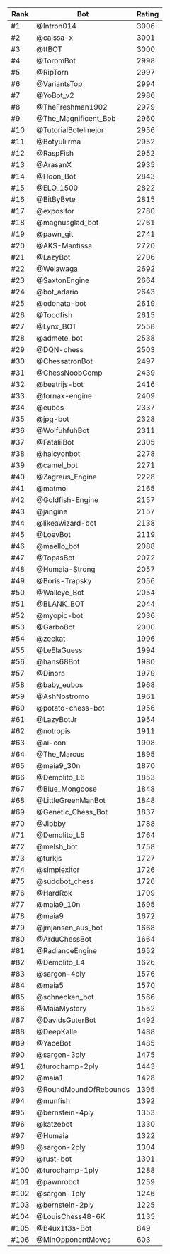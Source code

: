 Rank|Bot|Rating
---|---|---
#1|@Intron014|3006
#2|@caissa-x|3001
#3|@ttBOT|3000
#4|@ToromBot|2998
#5|@RipTorn|2997
#6|@VariantsTop|2994
#7|@YoBot_v2|2986
#8|@TheFreshman1902|2979
#9|@The_Magnificent_Bob|2960
#10|@TutorialBotelmejor|2956
#11|@Botyuliirma|2952
#12|@RaspFish|2952
#13|@ArasanX|2935
#14|@Hoon_Bot|2843
#15|@ELO_1500|2822
#16|@BitByByte|2815
#17|@expositor|2780
#18|@magnusglad_bot|2761
#19|@pawn_git|2741
#20|@AKS-Mantissa|2720
#21|@LazyBot|2706
#22|@Weiawaga|2692
#23|@SaxtonEngine|2664
#24|@bot_adario|2643
#25|@odonata-bot|2619
#26|@Toodfish|2615
#27|@Lynx_BOT|2558
#28|@admete_bot|2538
#29|@DQN-chess|2503
#30|@ChessatronBot|2497
#31|@ChessNoobComp|2439
#32|@beatrijs-bot|2416
#33|@fornax-engine|2409
#34|@eubos|2337
#35|@jpg-bot|2328
#36|@WolfuhfuhBot|2311
#37|@FataliiBot|2305
#38|@halcyonbot|2278
#39|@camel_bot|2271
#40|@Zagreus_Engine|2228
#41|@matmoi|2165
#42|@Goldfish-Engine|2157
#43|@jangine|2157
#44|@likeawizard-bot|2138
#45|@LoevBot|2119
#46|@maello_bot|2088
#47|@TopasBot|2072
#48|@Humaia-Strong|2057
#49|@Boris-Trapsky|2056
#50|@Walleye_Bot|2054
#51|@BLANK_BOT|2044
#52|@myopic-bot|2036
#53|@GarboBot|2000
#54|@zeekat|1996
#55|@LeElaGuess|1994
#56|@hans68Bot|1980
#57|@Dinora|1979
#58|@baby_eubos|1968
#59|@AshNostromo|1961
#60|@potato-chess-bot|1956
#61|@LazyBotJr|1954
#62|@notropis|1911
#63|@ai-con|1908
#64|@The_Marcus|1895
#65|@maia9_30n|1870
#66|@Demolito_L6|1853
#67|@Blue_Mongoose|1848
#68|@LittleGreenManBot|1848
#69|@Genetic_Chess_Bot|1837
#70|@Jibbby|1788
#71|@Demolito_L5|1764
#72|@melsh_bot|1758
#73|@turkjs|1727
#74|@simplexitor|1726
#75|@sudobot_chess|1726
#76|@HardRok|1709
#77|@maia9_10n|1695
#78|@maia9|1672
#79|@jmjansen_aus_bot|1668
#80|@ArduChessBot|1664
#81|@RadianceEngine|1652
#82|@Demolito_L4|1626
#83|@sargon-4ply|1576
#84|@maia5|1570
#85|@schnecken_bot|1566
#86|@MaiaMystery|1552
#87|@DavidsGuterBot|1492
#88|@DeepKalle|1488
#89|@YaceBot|1485
#90|@sargon-3ply|1475
#91|@turochamp-2ply|1443
#92|@maia1|1428
#93|@RoundMoundOfRebounds|1395
#94|@munfish|1392
#95|@bernstein-4ply|1353
#96|@katzebot|1330
#97|@Humaia|1322
#98|@sargon-2ply|1304
#99|@rust-bot|1301
#100|@turochamp-1ply|1288
#101|@pawnrobot|1259
#102|@sargon-1ply|1246
#103|@bernstein-2ply|1225
#104|@LouisChess48-6K|1135
#105|@B4ux1t3s-Bot|849
#106|@MinOpponentMoves|603
